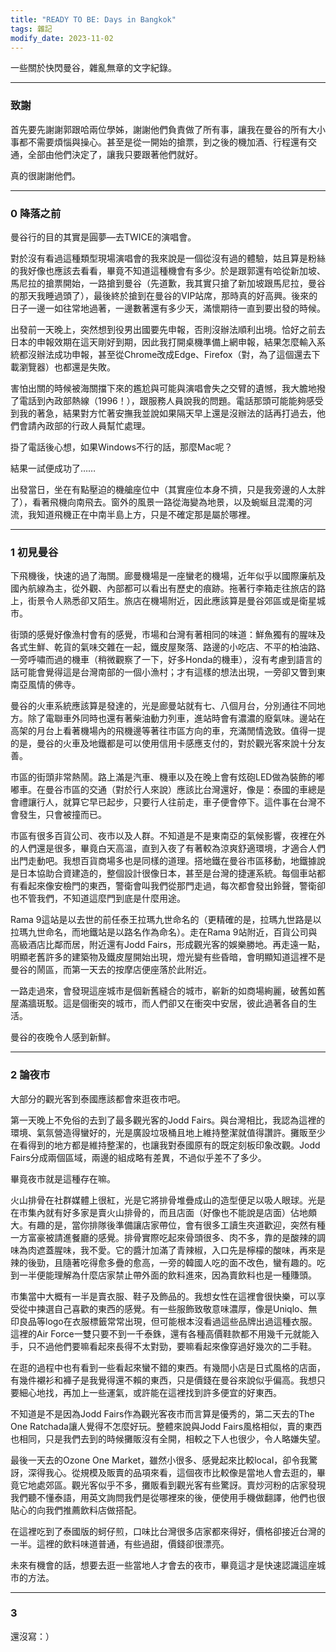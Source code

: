 ```yaml
---
title: "READY TO BE: Days in Bangkok"
tags: 雜記
modify_date: 2023-11-02
---
```


一些關於快閃曼谷，雜亂無章的文字紀錄。
<!--more-->

---
### 致謝

首先要先謝謝郭跟哈兩位學姊，謝謝他們負責做了所有事，讓我在曼谷的所有大小事都不需要煩惱與操心。甚至是從一開始的搶票，到之後的機加酒、行程還有交通，全部由他們決定了，讓我只要跟著他們就好。  

真的很謝謝他們。


---

### 0  降落之前

曼谷行的目的其實是圓夢—去TWICE的演唱會。  

對於沒有看過這種類型現場演唱會的我來說是一個從沒有過的體驗，姑且算是粉絲的我好像也應該去看看，畢竟不知道這種機會有多少。於是跟郭還有哈從新加坡、馬尼拉的搶票開始，一路搶到曼谷（先道歉，我其實只搶了新加坡跟馬尼拉，曼谷的那天我睡過頭了），最後終於搶到在曼谷的VIP站席，那時真的好高興。後來的日子一邊一如往常地過著，一邊數著還有多少天，滿懷期待一直到要出發的時候。

出發前一天晚上，突然想到役男出國要先申報，否則沒辦法順利出境。恰好之前去日本的申報效期在這天剛好到期，因此我打開桌機準備上網申報，結果怎麼輸入系統都沒辦法成功申報，甚至從Chrome改成Edge、Firefox（對，為了這個還去下載瀏覽器）也都還是失敗。  

害怕出關的時候被海關擋下來的尷尬與可能與演唱會失之交臂的遺憾，我大膽地撥了電話到內政部熱線（1996！），跟服務人員說我的問題。電話那頭可能能夠感受到我的著急，結果對方忙著安撫我並說如果隔天早上還是沒辦法的話再打過去，他們會請內政部的行政人員幫忙處理。

掛了電話後心想，如果Windows不行的話，那麼Mac呢？

結果一試便成功了……

出發當日，坐在有點壓迫的機艙座位中（其實座位本身不擠，只是我旁邊的人太胖了），看著飛機向南飛去。窗外的風景一路從海變為地景，以及蜿蜒且混濁的河流，我知道飛機正在中南半島上方，只是不確定那是屬於哪裡。

---

### 1  初見曼谷

下飛機後，快速的過了海關。廊曼機場是一座蠻老的機場，近年似乎以國際廉航及國內航線為主，從外觀、內部都可以看出有歷史的痕跡。拖著行李箱走往旅店的路上，街景令人熟悉卻又陌生。旅店在機場附近，因此應該算是曼谷郊區或是衛星城市。

街頭的感覺好像漁村會有的感覺，市場和台灣有著相同的味道：鮮魚獨有的腥味及各式生鮮、乾貨的氣味交雜在一起，鐵皮屋聚落、路邊的小吃店、不平的柏油路、一旁呼嘯而過的機車（稍微觀察了一下，好多Honda的機車），沒有考慮到語言的話可能會覺得這是台灣南部的一個小漁村；才有這樣的想法出現，一旁卻又瞥到東南亞風情的佛寺。

曼谷的火車系統應該算是發達的，光是廊曼站就有七、八個月台，分別通往不同地方。除了電聯車外同時也還有著柴油動力列車，進站時會有濃濃的廢氣味。邊站在高架的月台上看著機場內的飛機邊等著往市區方向的車，充滿閒情逸致。值得一提的是，曼谷的火車及地鐵都是可以使用信用卡感應支付的，對於觀光客來說十分友善。

市區的街頭非常熱鬧。路上滿是汽車、機車以及在晚上會有炫砲LED做為裝飾的嘟嘟車。在曼谷市區的交通（對於行人來說）應該比台灣還好，像是：泰國的車總是會禮讓行人，就算它早已起步，只要行人往前走，車子便會停下。這件事在台灣不會發生，只會被撞而已。

市區有很多百貨公司、夜市以及人群。不知道是不是東南亞的氣候影響，夜裡在外的人們還是很多，畢竟白天高溫，直到入夜了有著較為涼爽舒適環境，才適合人們出門走動吧。我想百貨商場多也是同樣的道理。搭地鐵在曼谷市區移動，地鐵據說是日本協助合資建造的，整個設計很像日本，甚至是台灣的捷運系統。每個車站都有看起來像安檢門的東西，警衛會叫我們從那門走過，每次都會發出鈴聲，警衛卻也不管我們，不知道這麼門到底是什麼用途。

Rama 9這站是以去世的前任泰王拉瑪九世命名的（更精確的是，拉瑪九世路是以拉瑪九世命名，而地鐵站是以路名作為命名）。走在Rama 9站附近，百貨公司與高級酒店比鄰而居，附近還有Jodd Fairs，形成觀光客的娛樂勝地。再走遠一點，明顯老舊許多的建築物及鐵皮屋開始出現，燈光變有些昏暗，會明顯知道這裡不是曼谷的鬧區，而第一天去的按摩店便座落於此附近。

一路走過來，會發現這座城市是個新舊縫合的城市，嶄新的如商場絢麗，破舊如舊屋滿牆斑駁。這是個衝突的城市，而人們卻又在衝突中安居，彼此過著各自的生活。

曼谷的夜晚令人感到新鮮。

---

### 2  論夜市

大部分的觀光客到泰國應該都會來逛夜市吧。

第一天晚上不免俗的去到了最多觀光客的Jodd Fairs。與台灣相比，我認為這裡的環境、氣氛營造得蠻好的，光是廣設垃圾桶且地上維持整潔就值得讚許。攤販至少在看得到的地方都是維持整潔的，也讓我對泰國原有的既定刻板印象改觀。Jodd Fairs分成兩個區域，兩邊的組成略有差異，不過似乎差不了多少。

畢竟夜市就是這種存在嘛。

火山排骨在社群媒體上很紅，光是它將排骨堆疊成山的造型便足以吸人眼球。光是在市集內就有好多家是賣火山排骨的，而且店面（好像也不能說是店面）佔地頗大。有趣的是，當你排隊後準備讓店家帶位，會有很多工讀生夾道歡迎，突然有種一方富豪被請進餐廳的感覺。排骨實際吃起來骨頭很多、肉不多，靠的是酸辣的調味為肉遮蓋腥味，我不愛。它的醬汁加滿了青辣椒，入口先是檸檬的酸味，再來是辣的後勁，且隨著吃得愈多疊的愈高，一旁的韓國人吃的面不改色，蠻有趣的。吃到一半便能理解為什麼店家禁止帶外面的飲料進來，因為賣飲料也是一種賺頭。

市集當中大概有一半是賣衣服、鞋子及飾品的。我想女性在這裡會很快樂，可以享受從中揀選自己喜歡的東西的感覺。有一些服飾致敬意味濃厚，像是Uniqlo、無印良品等logo在衣服標籤常常出現，但可能根本沒看過這些品牌出過這種衣服。這裡的Air Force一雙只要不到一千泰銖，還有各種高價鞋款都不用幾千元就能入手，只不過他們要嘛看起來長得不太對勁，要嘛看起來像穿過好幾次的二手鞋。

在逛的過程中也有看到一些看起來蠻不錯的東西。有幾間小店是日式風格的店面，有幾件襯衫和褲子是我覺得還不賴的東西，只是價錢在曼谷來說似乎偏高。我想只要細心地找，再加上一些運氣，或許能在這裡找到許多便宜的好東西。

不知道是不是因為Jodd Fairs作為觀光客夜市而言算是優秀的，第二天去的The One Ratchada讓人覺得不怎麼好玩。整體來說與Jodd Fairs風格相似，賣的東西也相同，只是我們去到的時候攤販沒有全開，相較之下人也很少，令人略嫌失望。

最後一天去的Ozone One Market，雖然小很多、感覺起來比較local，卻令我驚訝，深得我心。從規模及販賣的品項來看，這個夜市比較像是當地人會去逛的，畢竟它地處郊區。觀光客似乎不多，攤販看到觀光客有些驚訝。賣炒河粉的店家發現我們聽不懂泰語，用英文詢問我們是從哪裡來的後，便使用手機做翻譯，他們也很貼心的向我們推薦飲料店做搭配。

在這裡吃到了泰國版的蚵仔煎，口味比台灣很多店家都來得好，價格卻接近台灣的一半。這裡的飲料味道普通，有些過甜，價錢卻很漂亮。

未來有機會的話，想要去逛一些當地人才會去的夜市，畢竟這才是快速認識這座城市的方法。

---

### 3   

還沒寫：）